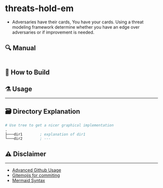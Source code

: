 # threats-hold-em
-  Adversaries have their cards, You have your cards. Using a threat modeling framework determine whether you have an edge over adversaries or if improvement is needed.

## :mag: Manual

```txt

```

## :hammer: How to Build

## :alembic: Usage

---

<!--
## :framed_picture: Screenshots / Images
-->

## :card_file_box: Directory Explanation

```s
# Use tree to get a nicer graphical implementation
.
├───dir1        ; explanation of dir1
└───dir2        ; ---
```

## :warning: Disclaimer

---

- [Advanced Github Usage](https://docs.github.com/en/get-started/writing-on-github/working-with-advanced-formatting/creating-diagrams)
- [Gitemojis for commiting](https://gitmoji.dev/)
- [Mermaid Syntax](https://mermaid-js.github.io/mermaid/#/)
